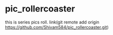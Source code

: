 # pic_rollercoaster
this is series pics roll. link(git remote add origin https://github.com/Shivam584/pic_rollercoaster.git)
